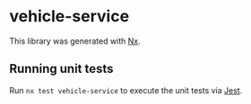 # vehicle-service

This library was generated with [Nx](https://nx.dev).

## Running unit tests

Run `nx test vehicle-service` to execute the unit tests via [Jest](https://jestjs.io).
